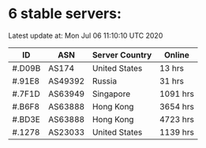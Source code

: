 # 6 stable servers:

Latest update at: Mon Jul 06 11:10:10 UTC 2020

| ID | ASN | Server Country | Online |
| -- | --- | -------------- | ------ |
| #.D09B | AS174 | United States | 13 hrs |
| #.91E8 | AS49392 | Russia | 31 hrs |
| #.7F1D | AS63949 | Singapore | 1091 hrs |
| #.B6F8 | AS63888 | Hong Kong | 3654 hrs |
| #.BD3E | AS63888 | Hong Kong | 4723 hrs |
| #.1278 | AS23033 | United States | 1139 hrs |

